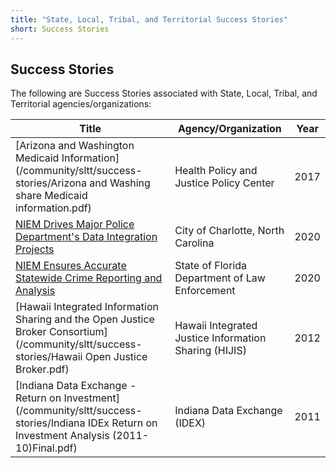 ```yaml
---
title: "State, Local, Tribal, and Territorial Success Stories"
short: Success Stories
---
```


## Success Stories

The following are Success Stories associated with State, Local, Tribal, and Territorial agencies/organizations:

|Title|Agency/Organization|Year|
|---|---|---|
|[Arizona and Washington Medicaid Information](/community/sltt/success-stories/Arizona and Washing share Medicaid information.pdf)|Health Policy and Justice Policy Center|2017|
|[NIEM Drives Major Police Department's Data Integration Projects](/community/sltt/success-stories/CharlotteNC_Success_13Dec2020.pdf)|City of Charlotte, North Carolina|2020|
|[NIEM Ensures Accurate Statewide Crime Reporting and Analysis](/community/sltt/success-stories/Florida_Success_13Dec2020.pdf)|State of Florida Department of Law Enforcement|2020|
|[Hawaii Integrated Information Sharing and the Open Justice Broker Consortium](/community/sltt/success-stories/Hawaii Open Justice Broker.pdf)|Hawaii Integrated Justice Information Sharing (HIJIS)|2012|
|[Indiana Data Exchange - Return on Investment](/community/sltt/success-stories/Indiana IDEx Return on Investment Analysis (2011-10)Final.pdf)|Indiana Data Exchange (IDEX)|2011|
